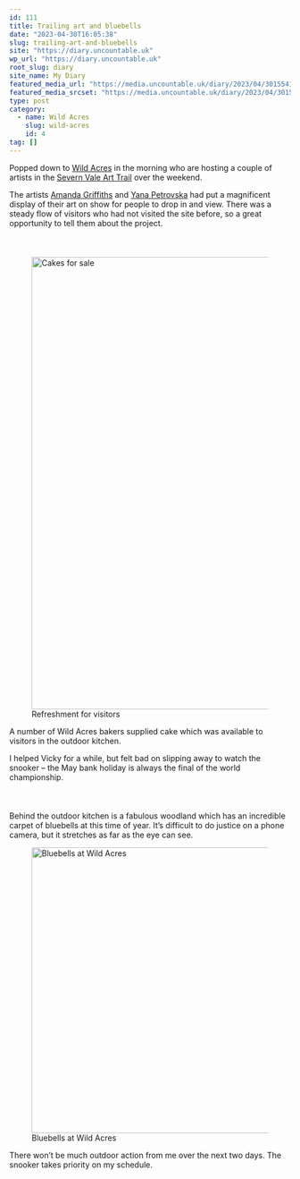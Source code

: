 ```yaml
---
id: 111
title: Trailing art and bluebells
date: "2023-04-30T16:05:38"
slug: trailing-art-and-bluebells
site: "https://diary.uncountable.uk"
wp_url: "https://diary.uncountable.uk"
root_slug: diary
site_name: My Diary
featured_media_url: "https://media.uncountable.uk/diary/2023/04/30155419/IMG20230430103813.webp"
featured_media_srcset: "https://media.uncountable.uk/diary/2023/04/30155419/IMG20230430103813-300x225.webp 300w, https://media.uncountable.uk/diary/2023/04/30155419/IMG20230430103813-1024x768.webp 1024w, https://media.uncountable.uk/diary/2023/04/30155419/IMG20230430103813-150x150.webp 150w, https://media.uncountable.uk/diary/2023/04/30155419/IMG20230430103813-1920x1440.webp 1920w, https://media.uncountable.uk/diary/2023/04/30155419/IMG20230430103813.webp 2000w"
type: post
category:
  - name: Wild Acres
    slug: wild-acres
    id: 4
tag: []
---
```



<p>Popped down to <a href="https://wildacres.org.uk/">Wild Acres</a> in the morning who are hosting a couple of artists in the <a href="https://www.severnvalearttrail.org/">Severn Vale Art Trail</a> over the weekend.</p>



<p>The artists <a href="https://www.severnvalearttrail.org/artists-2023-test-2-1/amanda-griffiths">Amanda Griffiths</a> and <a href="https://www.severnvalearttrail.org/artists-2023-test-2-1/yana-petrovska">Yana Petrovska</a> had put a magnificent display of their art on show for people to drop in and view.  There was a steady flow of visitors who had not visited the site before, so a great opportunity to tell them about the project.</p>


<style>.kb-row-layout-id_8ecbd1-fd > .kt-row-column-wrap{align-content:start;}:where(.kb-row-layout-id_8ecbd1-fd > .kt-row-column-wrap) > .wp-block-kadence-column{justify-content:start;}.kb-row-layout-id_8ecbd1-fd > .kt-row-column-wrap{column-gap:var(--global-kb-gap-md, 2rem);row-gap:var(--global-kb-gap-md, 2rem);padding-top:var(--global-kb-spacing-sm, 1.5rem);padding-bottom:var(--global-kb-spacing-sm, 1.5rem);grid-template-columns:repeat(2, minmax(0, 1fr));}.kb-row-layout-id_8ecbd1-fd > .kt-row-layout-overlay{opacity:0.30;}@media all and (max-width: 1024px){.kb-row-layout-id_8ecbd1-fd > .kt-row-column-wrap{grid-template-columns:repeat(2, minmax(0, 1fr));}}@media all and (max-width: 767px){.kb-row-layout-id_8ecbd1-fd > .kt-row-column-wrap{grid-template-columns:minmax(0, 1fr);}}</style><div class="kb-row-layout-wrap kb-row-layout-id_8ecbd1-fd alignnone wp-block-kadence-rowlayout"><div class="kt-row-column-wrap kt-has-2-columns kt-row-layout-equal kt-tab-layout-inherit kt-mobile-layout-row kt-row-valign-top">
<style>.kadence-column_d2b6f5-3e > .kt-inside-inner-col,.kadence-column_d2b6f5-3e > .kt-inside-inner-col:before{border-top-left-radius:0px;border-top-right-radius:0px;border-bottom-right-radius:0px;border-bottom-left-radius:0px;}.kadence-column_d2b6f5-3e > .kt-inside-inner-col{column-gap:var(--global-kb-gap-sm, 1rem);}.kadence-column_d2b6f5-3e > .kt-inside-inner-col{flex-direction:column;}.kadence-column_d2b6f5-3e > .kt-inside-inner-col > .aligncenter{width:100%;}.kadence-column_d2b6f5-3e > .kt-inside-inner-col:before{opacity:0.3;}.kadence-column_d2b6f5-3e{position:relative;}@media all and (max-width: 1024px){.kadence-column_d2b6f5-3e > .kt-inside-inner-col{flex-direction:column;justify-content:center;}}@media all and (max-width: 767px){.kadence-column_d2b6f5-3e > .kt-inside-inner-col{flex-direction:column;justify-content:center;}}</style>
<div class="wp-block-kadence-column kadence-column_d2b6f5-3e"><div class="kt-inside-inner-col"><style>.kb-image_bfe20c-66 .kb-image-has-overlay:after{opacity:0.3;}</style>
<figure class="wp-block-kadence-image kb-image_bfe20c-66 size-large"><img loading="lazy" decoding="async" width="1024" height="809" src="https://media.uncountable.uk/diary/2023/04/30155954/IMG20230430112851-1024x809.webp" alt="Cakes for sale" class="kb-img wp-image-113" srcset="https://media.uncountable.uk/diary/2023/04/30155954/IMG20230430112851-1024x809.webp 1024w, https://media.uncountable.uk/diary/2023/04/30155954/IMG20230430112851-300x237.webp 300w, https://media.uncountable.uk/diary/2023/04/30155954/IMG20230430112851-1920x1518.webp 1920w, https://media.uncountable.uk/diary/2023/04/30155954/IMG20230430112851.webp 2000w" sizes="auto, (max-width: 1024px) 100vw, 1024px" /><figcaption>Refreshment for visitors</figcaption></figure>
</div></div>


<style>.kadence-column_0384fd-4d > .kt-inside-inner-col,.kadence-column_0384fd-4d > .kt-inside-inner-col:before{border-top-left-radius:0px;border-top-right-radius:0px;border-bottom-right-radius:0px;border-bottom-left-radius:0px;}.kadence-column_0384fd-4d > .kt-inside-inner-col{column-gap:var(--global-kb-gap-sm, 1rem);}.kadence-column_0384fd-4d > .kt-inside-inner-col{flex-direction:column;}.kadence-column_0384fd-4d > .kt-inside-inner-col > .aligncenter{width:100%;}.kadence-column_0384fd-4d > .kt-inside-inner-col:before{opacity:0.3;}.kadence-column_0384fd-4d{position:relative;}@media all and (max-width: 1024px){.kadence-column_0384fd-4d > .kt-inside-inner-col{flex-direction:column;justify-content:center;}}@media all and (max-width: 767px){.kadence-column_0384fd-4d > .kt-inside-inner-col{flex-direction:column;justify-content:center;}}</style>
<div class="wp-block-kadence-column kadence-column_0384fd-4d"><div class="kt-inside-inner-col">
<p>A number of Wild Acres bakers supplied cake which was available to visitors in the outdoor kitchen.</p>



<p>I helped Vicky for a while, but felt bad on slipping away to watch the snooker &#8211; the May bank holiday is always the final of the world championship.</p>
</div></div>

</div></div>


<p>Behind the outdoor kitchen is a fabulous woodland which has an incredible carpet of bluebells at this time of year.  It&#8217;s difficult to do justice on a phone camera, but it stretches as far as the eye can see.</p>


<style>.kb-image_182769-71 .kb-image-has-overlay:after{opacity:0.3;}</style>
<figure class="wp-block-kadence-image kb-image_182769-71 size-large"><img loading="lazy" decoding="async" width="1024" height="511" src="https://media.uncountable.uk/diary/2023/04/30160422/IMG20230430104151-1024x511.webp" alt="Bluebells at Wild Acres" class="kb-img wp-image-114" srcset="https://media.uncountable.uk/diary/2023/04/30160422/IMG20230430104151-1024x511.webp 1024w, https://media.uncountable.uk/diary/2023/04/30160422/IMG20230430104151-300x150.webp 300w, https://media.uncountable.uk/diary/2023/04/30160422/IMG20230430104151-1920x958.webp 1920w, https://media.uncountable.uk/diary/2023/04/30160422/IMG20230430104151.webp 2000w" sizes="auto, (max-width: 1024px) 100vw, 1024px" /><figcaption>Bluebells at Wild Acres</figcaption></figure>



<p>There won&#8217;t be much outdoor action from me over the next two days.  The snooker takes priority on my schedule.</p>
